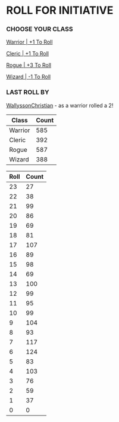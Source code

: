 # ROLL FOR INITIATIVE
### CHOOSE YOUR CLASS

[Warrior | +1 To Roll](https://github.com/benjaminsampica/benjaminsampica/issues/new?title=roll%7Cwarrior&body=Just+click+%27Submit+new+issue%27.)

[Cleric | +1 To Roll](https://github.com/benjaminsampica/benjaminsampica/issues/new?title=roll%7Ccleric&body=Just+click+%27Submit+new+issue%27.)

[Rogue | +3 To Roll](https://github.com/benjaminsampica/benjaminsampica/issues/new?title=roll%7Crogue&body=Just+click+%27Submit+new+issue%27.)

[Wizard | -1 To Roll](https://github.com/benjaminsampica/benjaminsampica/issues/new?title=roll%7Cwizard&body=Just+click+%27Submit+new+issue%27.)
### LAST ROLL BY
[WallyssonChristian](https://www.github.com/WallyssonChristian) - as a warrior rolled a 2!

|Class|Count|
|-|-|
|Warrior|585|
|Cleric|392|
|Rogue|587|
|Wizard|388|

|Roll|Count|
|-|-|
|23|27
|22|38
|21|99
|20|86
|19|69
|18|81
|17|107
|16|89
|15|98
|14|69
|13|100
|12|99
|11|95
|10|99
|9|104
|8|93
|7|117
|6|124
|5|83
|4|103
|3|76
|2|59
|1|37
|0|0
